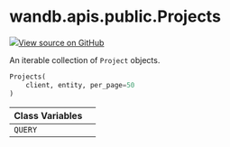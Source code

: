 # wandb.apis.public.Projects

[![](https://www.tensorflow.org/images/GitHub-Mark-32px.png)View source on GitHub](https://www.github.com/wandb/client/tree/v0.12.2/wandb/apis/public.py#L667-L726)

An iterable collection of `Project` objects.

```python
Projects(
    client, entity, per_page=50
)
```

| Class Variables |  |
| :--- | :--- |
| `QUERY` |  |

